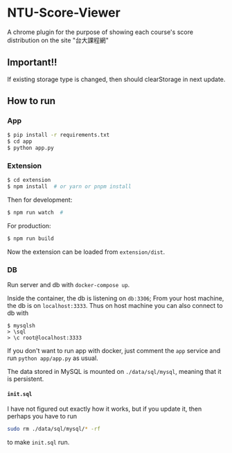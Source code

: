 # NTU-Score-Viewer

A chrome plugin for the purpose of showing each course's score distribution on the site "台大課程網"

## Important!!

If existing storage type is changed, then should clearStorage in next update.

## How to run

### App

```bash
$ pip install -r requirements.txt
$ cd app
$ python app.py
```

### Extension

```bash
$ cd extension
$ npm install  # or yarn or pnpm install
```

Then for development:

```bash
$ npm run watch  #
```

For production:

```bash
$ npm run build
```

Now the extension can be loaded from `extension/dist`.

### DB

Run server and db with `docker-compose up`.

Inside the container, the db is listening on `db:3306`; From your host machine, the db is on `localhost:3333`. Thus on host machine you can also connect to db with

```
$ mysqlsh
> \sql
> \c root@localhost:3333
```

If you don't want to run app with docker, just comment the `app` service and run `python app/app.py` as usual.

The data stored in MySQL is mounted on `./data/sql/mysql`, meaning that it is persistent.

#### `init.sql`

I have not figured out exactly how it works, but if you update it, then perhaps you have to run

```bash
sudo rm ./data/sql/mysql/* -rf
```

to make `init.sql` run.
